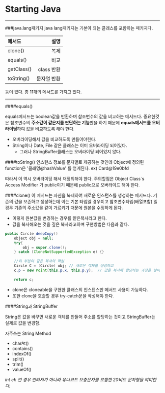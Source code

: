 # Starting Java

----------

###java.lang패키지
java lang패키지는 기본이 되는 클래스를 포함하는 패키지다.

| 메서드     | 설명     |
| :-------- | --------:|
| clone()   |   복제 |
| equals()  |   비교 |
| getClass()|   class 반환 |
| toString() |   문자열 반환 |
 등이 있다.
총 11개의 메서드를 가지고 있다.

----------

####equals()

equals메서드는 boolean값을 반환하며 참조변수의 값을 비교하는 메서드다.
중요한것은 참조변수의 **주소값이 같은지를 판단하는 기능**만을 하기 때문에 **equals메서드를 오버라이딩**하여 값을 비교하도록 해야 한다.

* 오버라이딩해서 값을 비교하도록 만들어야한다.
* String이나 Date, File 같은 클래스는 이미 오버라이딩 되어있다.
  * 그러나 StringBuffer클래스는 오버라이딩 되어있지 않다.

####toString()
인스턴스 정보를 문자열로 제공하는 것인데 Object에 정의된 function은 '클래명@hashValue' 를 얻게된다. 
ex) Card@19e0bfd

따라서 이 역시 오버라이딩 해서 재정의해야 한다. 주의할점은 Object Class`s Access Modifier 가 public이기 때문에 public으로 오버라이드 해야 한다.

####clone()
이 메서드는 자신을 복제하여 새로운 인스턴스를 생성하는 메서드다. 기존의 값을 보존하고 생성하는데 이는 기본 타입일 경우이고 참조변수타입(배열포함) 일 경우 기존의 주소값을 같이 가르키기 때문에 원본을 수정하게 된다. 
* 이렇게 원본값을 변경하는 경우를 얕은복사라고 한다.
* 값을 복사해오는 것을 깊은 복사라고하며 구현방법은 다음과 같다.
```java
public Circle deepCopy()
	object obj = null;
	try{
		obj = super.clone();
	} catch (CloneNotSupportedException e) {}
	
	//이 부분이 깊은 복사의 핵심
	Circle C = (Circle) obj; // 새로운 객체를 생성하고
	c.p = new Point(this.p.x, this.p.y);  // 값을 복사해 할당하는 과정을 넣어준다.
	
	return c;
```
* clone은  cloneable을 구현한 클래스의 인스턴스만 메서드 사용이 가능하다.
* 또한 clone을 호출할 경우 try-catch문을 작성해야 한다.

####String과 StringBuffer

String은 값을 바꾸면 새로운 객체를 만들어 주소를 할당하는 것이고 StringBuffer는 실제로 값을 변경함.

자주쓰는 String Method
* charAt()
* contains()
* indexOf()
* split()
* trim()
* valueOf()

*int ch 인 경우 인티저가 아니라 유니코드 보충문자를 포함한 20비트 문자형을 의미한다.*
